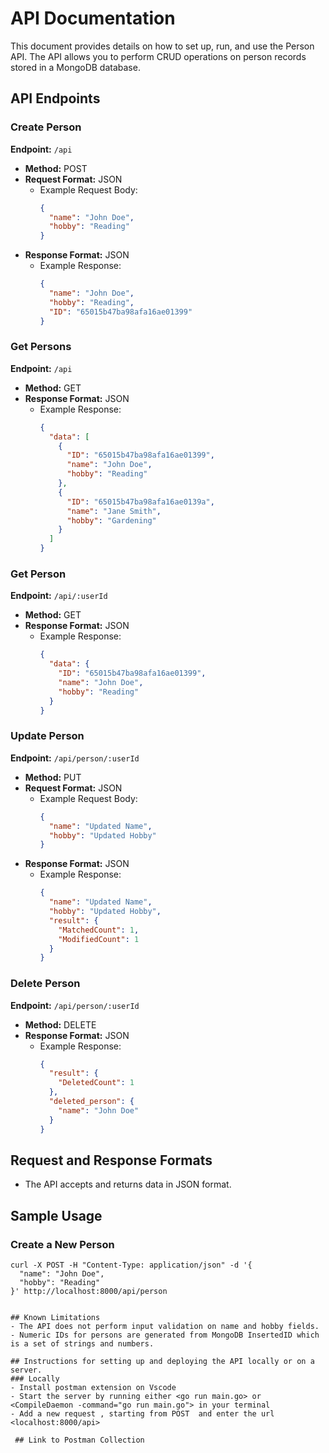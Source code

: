 # API Documentation

This document provides details on how to set up, run, and use the Person API. The API allows you to perform CRUD operations on person records stored in a MongoDB database.


## API Endpoints

### Create Person

**Endpoint:** `/api`

- **Method:** POST
- **Request Format:** JSON
  - Example Request Body:
    ```json
    {
      "name": "John Doe",
      "hobby": "Reading"
    }
    ```
- **Response Format:** JSON
  - Example Response:
    ```json
    {
      "name": "John Doe",
      "hobby": "Reading",
      "ID": "65015b47ba98afa16ae01399"
    }
    ```

### Get Persons

**Endpoint:** `/api`

- **Method:** GET
- **Response Format:** JSON
  - Example Response:
    ```json
    {
      "data": [
        {
          "ID": "65015b47ba98afa16ae01399",
          "name": "John Doe",
          "hobby": "Reading"
        },
        {
          "ID": "65015b47ba98afa16ae0139a",
          "name": "Jane Smith",
          "hobby": "Gardening"
        }
      ]
    }
    ```

### Get Person

**Endpoint:** `/api/:userId`

- **Method:** GET
- **Response Format:** JSON
  - Example Response:
    ```json
    {
      "data": {
        "ID": "65015b47ba98afa16ae01399",
        "name": "John Doe",
        "hobby": "Reading"
      }
    }
    ```

### Update Person

**Endpoint:** `/api/person/:userId`

- **Method:** PUT
- **Request Format:** JSON
  - Example Request Body:
    ```json
    {
      "name": "Updated Name",
      "hobby": "Updated Hobby"
    }
    ```
- **Response Format:** JSON
  - Example Response:
    ```json
    {
      "name": "Updated Name",
      "hobby": "Updated Hobby",
      "result": {
        "MatchedCount": 1,
        "ModifiedCount": 1
      }
    }
    ```

### Delete Person

**Endpoint:** `/api/person/:userId`

- **Method:** DELETE
- **Response Format:** JSON
  - Example Response:
    ```json
    {
      "result": {
        "DeletedCount": 1
      },
      "deleted_person": {
        "name": "John Doe"
      }
    }
    ```

## Request and Response Formats

- The API accepts and returns data in JSON format. 


## Sample Usage

### Create a New Person

```shell
curl -X POST -H "Content-Type: application/json" -d '{
  "name": "John Doe",
  "hobby": "Reading"
}' http://localhost:8000/api/person


## Known Limitations
- The API does not perform input validation on name and hobby fields.
- Numeric IDs for persons are generated from MongoDB InsertedID which is a set of strings and numbers.

## Instructions for setting up and deploying the API locally or on a server.
### Locally
- Install postman extension on Vscode 
- Start the server by running either <go run main.go> or <CompileDaemon -command="go run main.go"> in your terminal
- Add a new request , starting from POST  and enter the url <localhost:8000/api> 
 
 ## Link to Postman Collection
